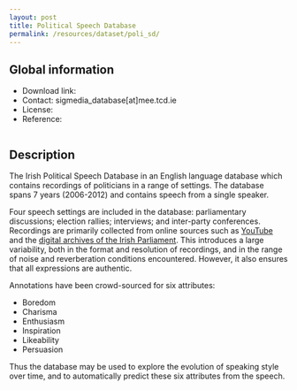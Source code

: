```yaml
---
layout: post
title: Political Speech Database
permalink: /resources/dataset/poli_sd/
---
```


## Global information

  - Download link:
  - Contact: sigmedia_database[at]mee.tcd.ie
  - License:
  - Reference:

```bibtex
```

## Description


The Irish Political Speech Database in an English language database which contains recordings of politicians in a range of settings.
The database spans 7 years (2006-2012) and contains speech from a single speaker.

Four speech settings are included in the database: parliamentary discussions; election rallies; interviews; and inter-party conferences.
Recordings are primarily collected from online sources such as [YouTube](https://www.youtube.com/user/FineGaelMedia) and the [digital archives of the Irish Parliament](http://oireachtas.heanet.ie/archive/?Channel=Dail).
This introduces a large variability, both in the format and resolution of recordings, and in the range of noise and reverberation conditions encountered.
However, it also ensures that all expressions are authentic.

Annotations have been crowd-sourced for six attributes:

  - Boredom
  - Charisma
  - Enthusiasm
  - Inspiration
  - Likeability
  - Persuasion

Thus the database may be used to explore the evolution of speaking style over time, and to automatically predict these six attributes from the speech.
